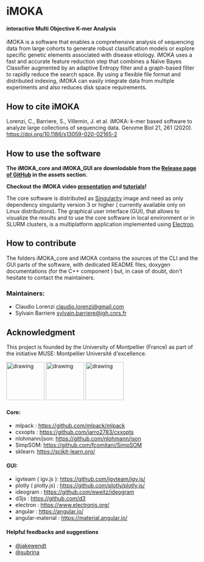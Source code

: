 # iMOKA 
#### **i**nteractive **M**ulti **O**bjective **K**-mer **A**nalysis

iMOKA is a software that enables a comprehensive analysis of sequencing data from large cohorts to generate robust classification models or explore specific genetic elements associated with disease etiology. iMOKA uses a fast and accurate feature reduction step that combines a Naïve Bayes Classifier augmented by an adaptive Entropy filter and a graph-based filter to rapidly reduce the search space. By using a flexible file format and distributed indexing, iMOKA can easily integrate data from multiple experiments and also reduces disk space requirements.

## How to cite iMOKA

Lorenzi, C., Barriere, S., Villemin, J. et al. iMOKA: k-mer based software to analyze large collections of sequencing data. Genome Biol 21, 261 (2020). https://doi.org/10.1186/s13059-020-02165-2

## How to use the software
 **The iMOKA_core and iMOKA_GUI are downlodable from the [Release page of GitHub](https://github.com/RitchieLabIGH/iMOKA/releases) in the assets section.**
 
**Checkout the iMOKA video [presentation](https://youtu.be/KNrYGpEFm2k) and [tutorials](https://www.youtube.com/playlist?list=PLn1zt4v34Yz-AYvQRWc1QxwatYmXmWA3S)!**
 
The core software is distributed as [Singularity](https://sylabs.io/singularity/) image and need as only dependency singularity version 3 or higher ( currently available only on Linux distributions). 
The graphical user interface (GUI), that allows to visualize the results and to use the core software in local environment or in SLURM clusters, is a multiplatform application implemented using [Electron](https://www.electronjs.org/).



## How to contribute
The folders iMOKA_core and iMOKA contains the sources of the CLI and the GUI parts of the software, with dedicated README files, doxygen documentations (for the C++ component ) but, in case of doubt, don't hesitate to contact the maintainers.

### Maintainers: 

- Claudio Lorenzi <claudio.lorenzi@gmail.com>
- Sylvain Barriere <sylvain.barriere@igh.cnrs.fr>


## Acknowledgment

This project is founded by the University of Montpellier (France) as part of the initiative MUSE: Montpellier Université d'excellence.

 <img src="https://www.montpellier.archi.fr/wp-content/uploads/2019/02/Logo_MUSE_Original.png" alt="drawing" height="100"/>  <img src="https://muse.edu.umontpellier.fr/files/2017/09/LOGO_original_RVB.png" alt="drawing" height="100"/> <img src="https://muse.edu.umontpellier.fr/files/2017/09/CNRS_fr_quadri.png" alt="drawing" height="100"/>


#### Core:
- mlpack : https://github.com/mlpack/mlpack
- cxxopts : https://github.com/jarro2783/cxxopts
- nlohmann/json: https://github.com/nlohmann/json
- SimpSOM: https://github.com/fcomitani/SimpSOM
- sklearn: https://scikit-learn.org/


#### GUI:
- igvteam ( igv.js ): https://github.com/igvteam/igv.js/
- plotly ( plotly.js) : https://github.com/plotly/plotly.js/
- ideogram : https://github.com/eweitz/ideogram
- d3js :  https://github.com/d3
- electron : https://www.electronjs.org/
- angular : https://angular.io/
- angular-material : https://material.angular.io/


#### Helpful feedbacks and suggestions
- [@jakewendt](https://github.com/jakewendt)
- [@subrina](https://github.com/subrina)



